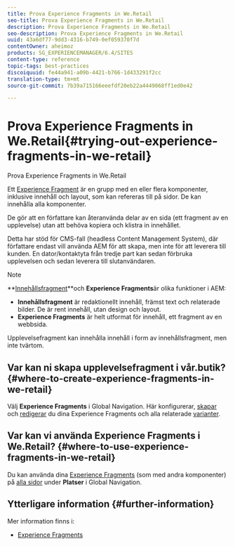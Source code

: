 ```yaml
---
title: Prova Experience Fragments in We.Retail
seo-title: Prova Experience Fragments in We.Retail
description: Prova Experience Fragments in We.Retail
seo-description: Prova Experience Fragments in We.Retail
uuid: 43a6df77-9dd3-4316-b749-0ef059370f7d
contentOwner: aheimoz
products: SG_EXPERIENCEMANAGER/6.4/SITES
content-type: reference
topic-tags: best-practices
discoiquuid: fe44a941-a09b-4421-b766-1d433291f2cc
translation-type: tm+mt
source-git-commit: 7b39a715166eeefdf20eb22a4449068ff1ed0e42

---
```



# Prova Experience Fragments in We.Retail{#trying-out-experience-fragments-in-we-retail}

Prova Experience Fragments in We.Retail

Ett [Experience Fragment](/help/sites-authoring/experience-fragments.md) är en grupp med en eller flera komponenter, inklusive innehåll och layout, som kan refereras till på sidor. De kan innehålla alla komponenter.

De gör att en författare kan återanvända delar av en sida (ett fragment av en upplevelse) utan att behöva kopiera och klistra in innehållet.

Detta har stöd för CMS-fall (headless Content Management System), där författare endast vill använda AEM för att skapa, men inte för att leverera till kunden. En dator/kontaktyta från tredje part kan sedan förbruka upplevelsen och sedan leverera till slutanvändaren.

>[!NOTE]
>
>**[Innehållsfragment](/help/sites-developing/we-retail-content-fragments.md)**och **Experience Fragments**är olika funktioner i AEM:
>
>* **Innehållsfragment** är redaktionellt innehåll, främst text och relaterade bilder. De är rent innehåll, utan design och layout.
>* **Experience Fragments** är helt utformat för innehåll, ett fragment av en webbsida.
>
>
Upplevelsefragment kan innehålla innehåll i form av innehållsfragment, men inte tvärtom.

## Var kan ni skapa upplevelsefragment i vår.butik? {#where-to-create-experience-fragments-in-we-retail}

Välj **Experience Fragments** i Global Navigation. Här konfigurerar, [skapar](/help/sites-authoring/experience-fragments.md#creating-an-experience-fragment) och [redigerar](/help/sites-authoring/experience-fragments.md#editing-your-experience-fragment) du dina Experience Fragments och alla relaterade [varianter](/help/sites-authoring/experience-fragments.md#creating-an-experience-fragment-variation).

## Var kan vi använda Experience Fragments i We.Retail? {#where-to-use-experience-fragments-in-we-retail}

Du kan använda dina [Experience Fragments](/help/sites-authoring/experience-fragments.md#using-your-experience-fragment) (som med andra komponenter) på [alla sidor](/help/sites-authoring/editing-content.md) under **Platser** i Global Navigation.

## Ytterligare information {#further-information}

Mer information finns i:

* [Experience Fragments](/help/sites-authoring/experience-fragments.md)


